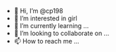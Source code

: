 - 👋 Hi, I’m @cp198
- 👀 I’m interested in girl
- 🌱 I’m currently learning ...
- 💞️ I’m looking to collaborate on ...
- 📫 How to reach me ...

<!---
cp198/cp198 is a ✨ special ✨ repository because its `README.md` (this file) appears on your GitHub profile.
You can click the Preview link to take a look at your changes.
--->
